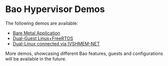 # Bao Hypervisor Demos

The following demos are available:

* [Bare Metal Application](../demos/baremetal/README.md)
* [Dual-Guest Linux+FreeRTOS](../demos/linux+freertos/README.md)
* [Dual-Linux connected via IVSHMEM-NET](../demos/linux-ivshmem-net/README.md)

More demos, showcasing different Bao features, guests and configurations will
 be available in the future.
